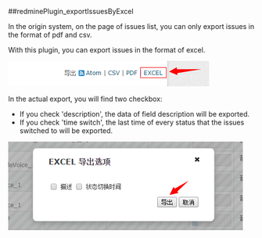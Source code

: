 ##redminePlugin_exportIssuesByExcel

In the origin system, on the page of issues list, you can only export issues in the format of pdf and csv.

With this plugin, you can export issues in the format of excel.
    
![image](https://github.com/nmgfrank/redminePlugin_exportIssuesByExcel/blob/master/readme_pic/export_excel.jpg) 

In the actual export, you will find two checkbox:

* If you check 'description', the data of field description will  be exported.
* If you check 'time switch', the last time of every status that the issues switched to will be exported.
    
![image](https://github.com/nmgfrank/redminePlugin_exportIssuesByExcel/blob/master/readme_pic/export_checkbox.jpg) 